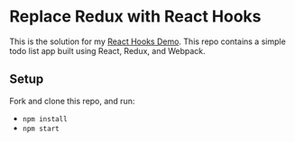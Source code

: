 # Replace Redux with React Hooks

This is the solution for my [React Hooks Demo](https://dev.to/carriepascale/a-very-beginner-s-guide-to-webpack-2jal). This repo contains a simple todo list app built using React, Redux, and Webpack.

## Setup

Fork and clone this repo, and run:
- `npm install`
- `npm start`
